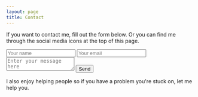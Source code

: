 ```yaml
---
layout: page
title: Contact
---
```


If you want to contact me, fill out the form below. Or you can find me through the social media icons at the top of this page.

<form action="https://mailthis.to/me@davidcbrown.io" method="POST">
    <input type="text" name="name" placeholder="Your name">
    <input type="email" name="_replyto" placeholder="Your email">
    <textarea name="message" placeholder="Enter your message here"></textarea>
    <button type="submit">Send</button>
</form>


I also enjoy helping people so if you have a problem you're stuck on, let me help you.
